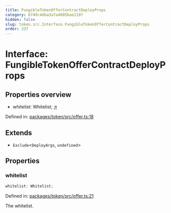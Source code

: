 ```yaml
---
title: FungibleTokenOfferContractDeployProps
category: 6749c4dba3a7a4005bae1197
hidden: false
slug: token.src.Interface.FungibleTokenOfferContractDeployProps
order: 337
---
```


# Interface: FungibleTokenOfferContractDeployProps

## Properties overview

- whitelist:  Whitelist; [↗](#whitelist)

Defined in: [packages/token/src/offer.ts:18](https://github.com/zkcloudworker/minatokens-lib/blob/main/packages/token/src/offer.ts#L18)

## Extends

- `Exclude`\<`DeployArgs`, `undefined`\>

## Properties

### whitelist

```ts
whitelist: Whitelist;
```

Defined in: [packages/token/src/offer.ts:21](https://github.com/zkcloudworker/minatokens-lib/blob/main/packages/token/src/offer.ts#L21)

The whitelist.
